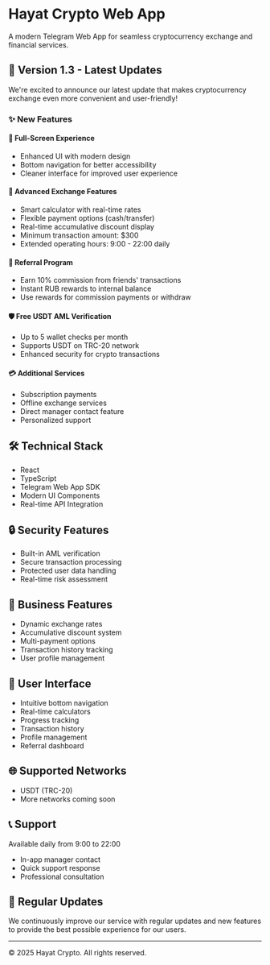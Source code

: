 # Hayat Crypto Web App

A modern Telegram Web App for seamless cryptocurrency exchange and financial services.

## 🚀 Version 1.3 - Latest Updates
We're excited to announce our latest update that makes cryptocurrency exchange even more convenient and user-friendly!

### ✨ New Features

#### 📱 Full-Screen Experience
- Enhanced UI with modern design
- Bottom navigation for better accessibility
- Cleaner interface for improved user experience

#### 💱 Advanced Exchange Features
- Smart calculator with real-time rates
- Flexible payment options (cash/transfer)
- Real-time accumulative discount display
- Minimum transaction amount: $300
- Extended operating hours: 9:00 - 22:00 daily

#### 🤝 Referral Program
- Earn 10% commission from friends' transactions
- Instant RUB rewards to internal balance
- Use rewards for commission payments or withdraw

#### 🛡️ Free USDT AML Verification
- Up to 5 wallet checks per month
- Supports USDT on TRC-20 network
- Enhanced security for crypto transactions

#### 💳 Additional Services
- Subscription payments
- Offline exchange services
- Direct manager contact feature
- Personalized support

## 🛠️ Technical Stack

- React
- TypeScript
- Telegram Web App SDK
- Modern UI Components
- Real-time API Integration

## 🔒 Security Features

- Built-in AML verification
- Secure transaction processing
- Protected user data handling
- Real-time risk assessment

## 💼 Business Features

- Dynamic exchange rates
- Accumulative discount system
- Multi-payment options
- Transaction history tracking
- User profile management

## 📱 User Interface

- Intuitive bottom navigation
- Real-time calculators
- Progress tracking
- Transaction history
- Profile management
- Referral dashboard

## 🌐 Supported Networks

- USDT (TRC-20)
- More networks coming soon

## 📞 Support

Available daily from 9:00 to 22:00
- In-app manager contact
- Quick support response
- Professional consultation

## 🔄 Regular Updates

We continuously improve our service with regular updates and new features to provide the best possible experience for our users.

---

© 2025 Hayat Crypto. All rights reserved.
